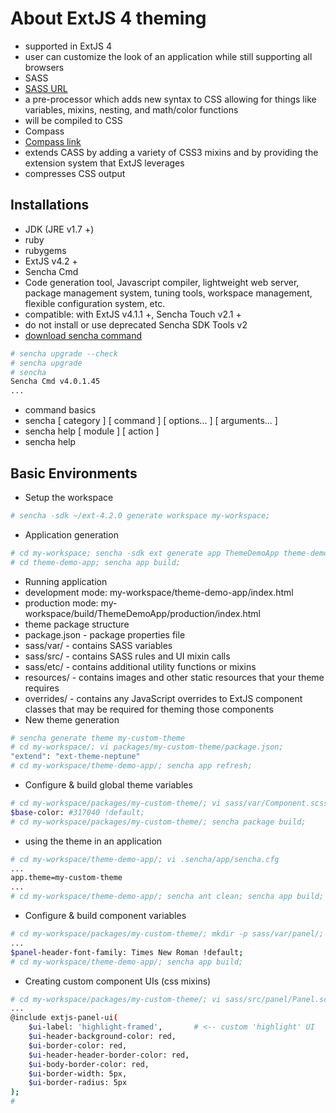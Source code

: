 # About ExtJS 4 theming
* supported in ExtJS 4
* user can customize the look of an application while still supporting all browsers
* SASS
 * [SASS URL](http://sass-lang.com/)
 * a pre-processor which adds new syntax to CSS allowing for things like variables, mixins, nesting, and math/color functions
 * will be compiled to CSS
* Compass
 * [Compass link](http://compass-style.org/docs/)
 * extends CASS by adding a variety of CSS3 mixins and by providing the extension system that ExtJS leverages
 * compresses CSS output

## Installations
* JDK (JRE v1.7 +)
* ruby
* rubygems
* ExtJS v4.2 +
* Sencha Cmd
 * Code generation tool, Javascript compiler, lightweight web server, package management system, tuning tools, workspace management, flexible configuration system, etc.
 * compatible: with ExtJS v4.1.1 +, Sencha Touch v2.1 +
 * do not install or use deprecated Sencha SDK Tools v2
 * [download sencha command](http://www.sencha.com/products/sencha-cmd/download/)
```sh
# sencha upgrade --check
# sencha upgrade
# sencha
Sencha Cmd v4.0.1.45
...
```
* command basics
 * sencha [ category ] [ command ] [ options... ] [ arguments... ]
 * sencha help [ module ] [ action ]
 * sencha help

## Basic Environments
* Setup the workspace
```sh
# sencha -sdk ~/ext-4.2.0 generate workspace my-workspace;
```
* Application generation
```sh
# cd my-workspace; sencha -sdk ext generate app ThemeDemoApp theme-demo-app;
# cd theme-demo-app; sencha app build;
```
* Running application
 * development mode: my-workspace/theme-demo-app/index.html
 * production mode: my-workspace/build/ThemeDemoApp/production/index.html
* theme package structure
 * package.json - package properties file
 * sass/var/ - contains SASS variables
 * sass/src/ - contains SASS rules and UI mixin calls
 * sass/etc/ - contains additional utility functions or mixins
 * resources/ - contains images and other static resources that your theme requires
 * overrides/ - contains any JavaScript overrides to ExtJS component classes that may be required for theming those components
* New theme generation
```sh
# sencha generate theme my-custom-theme
# cd my-workspace/; vi packages/my-custom-theme/package.json;
"extend": "ext-theme-neptune"
# cd my-workspace/theme-demo-app/; sencha app refresh;
```
* Configure & build global theme variables
```sh
# cd my-workspace/packages/my-custom-theme/; vi sass/var/Component.scss
$base-color: #317040 !default;
# cd my-workspace/packages/my-custom-theme/; sencha package build;
```
 * using the theme in an application
```sh
# cd my-workspace/theme-demo-app/; vi .sencha/app/sencha.cfg
...
app.theme=my-custom-theme
...
# cd my-workspace/theme-demo-app/; sencha ant clean; sencha app build;
```
* Configure & build component variables
```sh
# cd my-workspace/packages/my-custom-theme/; mkdir -p sass/var/panel/; vi sass/var/panel/Panel.scss
...
$panel-header-font-family: Times New Roman !default;
# cd my-workspace/theme-demo-app/; sencha app build;
```
* Creating custom component UIs (css mixins)
```sh
# cd my-workspace/packages/my-custom-theme/; vi sass/src/panel/Panel.scss
...
@include extjs-panel-ui(
    $ui-label: 'highlight-framed',       # <-- custom 'highlight' UI
    $ui-header-background-color: red,
    $ui-border-color: red,
    $ui-header-header-border-color: red,
    $ui-body-border-color: red,
    $ui-border-width: 5px,
    $ui-border-radius: 5px
);
# 
```
